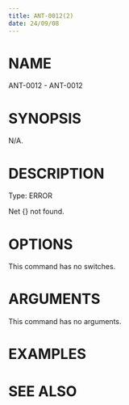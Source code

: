 ```yaml
---
title: ANT-0012(2)
date: 24/09/08
---
```


# NAME

ANT-0012 - ANT-0012

# SYNOPSIS

N/A.

# DESCRIPTION

Type: ERROR

Net {} not found.

# OPTIONS

This command has no switches.

# ARGUMENTS

This command has no arguments.

# EXAMPLES

# SEE ALSO
